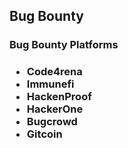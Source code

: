 <h2>Bug Bounty</h2>
<h3>Bug Bounty Platforms<h3>
<ul>
<li>
Code4rena
</li>
<li>
Immunefi
</li>
<li>
HackenProof
</li>
<li>
HackerOne
</li>
<li>
Bugcrowd
</li>
<li>
Gitcoin
</li>
</li>
</ul>
